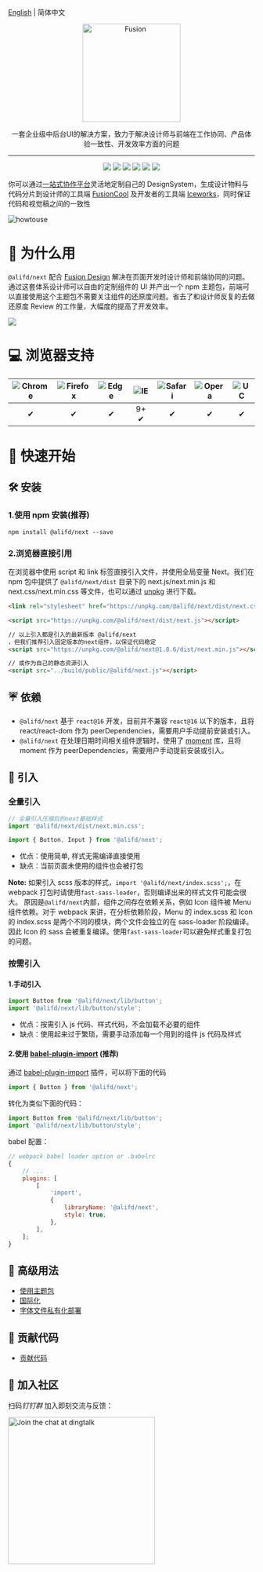 [English](./README.md) | 简体中文

<p align="center">
  <a href="https://fusion.design/">
    <img alt="Fusion" src="https://img.alicdn.com/tfs/TB1YsoiHVzqK1RjSZFCXXbbxVXa-159-99.svg" width="200">
  </a>
</p>

<p align="center">一套企业级中后台UI的解决方案，致力于解决设计师与前端在工作协同、产品体验一致性、开发效率方面的问题</p>

---

<p align="center">
  <a href="https://www.npmjs.org/package/@alifd/next"><img src="https://img.shields.io/npm/v/@alifd/next.svg"></a>
  <a href="https://www.npmjs.org/package/@alifd/next"><img src="https://img.shields.io/npm/dm/@alifd/next.svg"></a>
  <a href="https://codecov.io/gh/alibaba-fusion/next"><img src="https://codecov.io/gh/alibaba-fusion/next/branch/master/graph/badge.svg?token=FSufKVDhmT"></a>
  <a href="https://travis-ci.com/alibaba-fusion/next"><img src="https://travis-ci.com/alibaba-fusion/next.svg?token=KAYresHL1UPaaLzUYyx6&branch=master"></a>
  <a href="http://makeapullrequest.com"><img src="https://img.shields.io/badge/PRs-welcome-brightgreen.svg"></a>
  <a href="https://github.com/alibaba-fusion/next/blob/master/LICENSE"><img src="https://img.shields.io/badge/license-MIT-brightgreen.svg"></a>
</p>

你可以通过[一站式协作平台](https://fusion.design)灵活地定制自己的 DesignSystem，生成设计物料与代码分片到设计师的工具端 [FusionCool](https://fusion.design/tool?from=github) 及开发者的工具端 [Iceworks](https://fusion.design/tool?from=github)，同时保证代码和视觉稿之间的一致性

![howtouse](https://img.alicdn.com/tfs/TB1dF3BH4TpK1RjSZFMXXbG_VXa-1280-720.gif)

# 🤔 为什么用

`@alifd/next` 配合 [Fusion Design](https://fusion.design) 解决在页面开发时设计师和前端协同的问题。通过这套体系设计师可以自由的定制组件的 UI 并产出一个 npm 主题包，前端可以直接使用这个主题包不需要关注组件的还原度问题。省去了和设计师反复的去做还原度 Review 的工作量，大幅度的提高了开发效率。

![](https://img.alicdn.com/tfs/TB1MDP6GSzqK1RjSZFpXXakSXXa-1278-458.png)

# 💻 浏览器支持

| ![Chrome](https://raw.github.com/alrra/browser-logos/master/src/chrome/chrome_48x48.png) | ![Firefox](https://raw.github.com/alrra/browser-logos/master/src/firefox/firefox_48x48.png) | ![Edge](https://raw.github.com/alrra/browser-logos/master/src/edge/edge_48x48.png) | ![IE](https://raw.github.com/alrra/browser-logos/master/src/archive/internet-explorer_9-11/internet-explorer_9-11_48x48.png) | ![Safari](https://raw.github.com/alrra/browser-logos/master/src/safari/safari_48x48.png) | ![Opera](https://raw.github.com/alrra/browser-logos/master/src/opera/opera_48x48.png) | ![UC](https://raw.github.com/alrra/browser-logos/master/src/uc/uc_48x48.png) |
| :--------------------------------------------------------------------------------------: | :-----------------------------------------------------------------------------------------: | :--------------------------------------------------------------------------------: | :--------------------------------------------------------------------------------------------------------------------------: | :--------------------------------------------------------------------------------------: | :-----------------------------------------------------------------------------------: | :--------------------------------------------------------------------------: |
|                                            ✔                                             |                                              ✔                                              |                                         ✔                                          |                                                             9+ ✔                                                             |                                            ✔                                             |                                           ✔                                           |                                      ✔                                       |

# 🚀 快速开始

## 🛠 安装

### 1.使用 npm 安装(推荐)

```
npm install @alifd/next --save
```

### 2.浏览器直接引用

在浏览器中使用 script 和 link 标签直接引入文件，并使用全局变量 Next。我们在 npm 包中提供了 `@alifd/next/dist` 目录下的 next.js/next.min.js 和 next.css/next.min.css 等文件，也可以通过 [unpkg](https://unpkg.com/@alifd/next/dist/) 进行下载。

```html
<link rel="stylesheet" href="https://unpkg.com/@alifd/next/dist/next.css" />

<script src="https://unpkg.com/@alifd/next/dist/next.js"></script>

// 以上引入都是引入的最新版本 @alifd/next
，但我们推荐引入固定版本的next组件，以保证代码稳定
<script src="https://unpkg.com/@alifd/next@1.8.6/dist/next.min.js"></script>

// 或作为自己的静态资源引入
<script src="../build/public/@alifd/next.js"></script>
```

## ☔️ 依赖

-   `@alifd/next` 基于 `react@16` 开发，目前并不兼容 `react@16` 以下的版本，且将 react/react-dom 作为 peerDependencies，需要用户手动提前安装或引入。
-   `@alifd/next` 在处理日期时间相关组件逻辑时，使用了 [moment](https://github.com/moment/moment) 库，且将 moment 作为 peerDependencies，需要用户手动提前安装或引入。

## 🎯 引入

### 全量引入

```js
// 全量引入压缩后的next基础样式
import '@alifd/next/dist/next.min.css';

import { Button, Input } from '@alifd/next';
```

-   优点：使用简单, 样式无需编译直接使用
-   缺点：当前页面未使用的组件也会被打包

**Note:** 如果引入 scss 版本的样式，`import '@alifd/next/index.scss';`，在 webpack 打包时请使用`fast-sass-loader`，否则编译出来的样式文件可能会很大。
原因是`@alifd/next`内部，组件之间存在依赖关系，例如 Icon 组件被 Menu 组件依赖。对于 webpack 来讲，在分析依赖阶段，Menu 的 index.scss 和 Icon 的 index.scss 是两个不同的模块，两个文件会独立的在 sass-loader 阶段编译。因此 Icon 的 sass 会被重复编译。使用`fast-sass-loader`可以避免样式重复打包的问题。

### 按需引入

#### 1.手动引入

```js
import Button from '@alifd/next/lib/button';
import '@alifd/next/lib/button/style';
```

-   优点：按需引入 js 代码、样式代码，不会加载不必要的组件
-   缺点：使用起来过于繁琐，需要手动添加每一个用到的组件 js 代码及样式

#### 2.使用 [babel-plugin-import](https://github.com/ant-design/babel-plugin-import) (推荐)

通过 [babel-plugin-import](https://github.com/ant-design/babel-plugin-import) 插件，可以将下面的代码

```js
import { Button } from '@alifd/next';
```

转化为类似下面的代码：

```js
import Button from '@alifd/next/lib/button';
import '@alifd/next/lib/button/style';
```

babel 配置：

```js
// webpack babel loader option or .babelrc
{
    // ...
    plugins: [
        [
            'import',
            {
                libraryName: '@alifd/next',
                style: true,
            },
        ],
    ];
}
```

## 🔗 高级用法

-   [使用主题包](./site/zh-cn/theme.md)
-   [国际化](./site/zh-cn/i18n.md)
-   [字体文件私有化部署](./site/zh-cn/font-deploy.md)

## 🌈 贡献代码

-   [贡献代码](./site/zh-cn/contributing.md)

## 📣 加入社区

扫码*钉钉群* 加入即刻交流与反馈：

<img alt="Join the chat at dingtalk" src="https://img.alicdn.com/tfs/TB1r2GoU6DpK1RjSZFrXXa78VXa-620-818.png" width="300">
